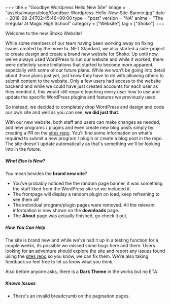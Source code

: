 +++
title = "Goodbye Wordpress Hello New Site"
image = "assets/images/blog/Goodbye-Wordpress-Hello-New-Site-Banner.jpg"
date = 2018-09-24T02:45:46+00:00
type = "post"
version = "NA"
anime = "The Irregular at Magic High School"
category = ["Website"]
tag = ["Shoko"]
+++

Welcome to the new Shoko Website!

While some members of our team having been working away on fixing issues created by the move to .NET Standard, we also started a side-project to create design and create a brand new website for Shoko. Up until now, we've always used WordPress to run our website and while it worked, there were definitely some limitations that started to become more apparent, especially with some of our future plans. While we won't be going into detail about those plans just yet, just know they have to do with allowing others to submit content to the website. Only a few users had access to the website backend and while we could have just created accounts for each user as they needed it, this would still require teaching every user how to use and update the specific WordPress plugins and features we previously used.

So instead, we decided to completely drop WordPress and design and code our own site and well as you can see, **we did just that**.

With our new website, both staff and users can make changes as needed, add new programs / plugins and even create new blog posts simply by creating a PR on the [sites repo](https://github.com/ShokoAnime/ShokoSite). You'll find some information on what's required to submit a new program / plugin or create a blog post in the repo. The site doesn't update automatically as that's something we'll be looking into in the future.

##### What Else Is New?

You mean besides the **brand new site**?

-   You've probably noticed the the random page banner, it was something the staff liked from the WordPress site so we included it.
-   The frontpage will display a random plugin on load, keep refreshing to see them all!
-   The individual program/plugin pages were removed. All the relevant information is now shown on the **downloads** page.
-   The **About** page was actually finished, go check it out.

##### How You Can Help

The site is brand new and while we've had it up in a testing function for a couple weeks, its possible we missed some bugs here and there. Users looking for an adventure should explore the site and report any issues found using the [sites repo](https://github.com/ShokoAnime/ShokoSite) so you know, we can fix them. We're also taking feedback so feel free to let us know what you think.

Also before anyone asks, there is a **Dark Theme** in the works but no ETA.

##### Known Issues

-   There's an invalid breadcrumb on the pagination pages.
